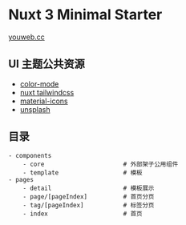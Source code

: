 # Nuxt 3 Minimal Starter

[youweb.cc](https://youweb.cc)

## UI 主题公共资源

- [color-mode](https://color-mode.nuxtjs.org/)
- [nuxt tailwindcss](https://tailwindcss.nuxtjs.org/examples/daisyui)
- [material-icons](https://fonts.google.com/icons)
- [unsplash](https://source.unsplash.com)

## 目录

```tree
- components
    - core                      # 外部架子公用组件
    - template                  # 模板
- pages
    - detail                    # 模板展示
    - page/[pageIndex]          # 首页分页
    - tag/[pageIndex]           # 标签分页
    - index                     # 首页
```
